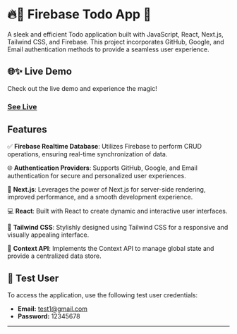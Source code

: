 # 🔥🚀 Firebase Todo App 📝

A sleek and efficient Todo application built with JavaScript, React, Next.js, Tailwind CSS, and Firebase. This project incorporates GitHub, Google, and Email authentication methods to provide a seamless user experience.



## 🌐✨ Live Demo
Check out the live demo and experience the magic! 
### [See Live](https://firebase-todo-zeta.vercel.app) 

## Features

✅ **Firebase Realtime Database**: Utilizes Firebase to perform CRUD operations, ensuring real-time synchronization of data.

🌐 **Authentication Providers**: Supports GitHub, Google, and Email authentication for secure and personalized user experiences.

🚀 **Next.js**: Leverages the power of Next.js for server-side rendering, improved performance, and a smooth development experience.

💻 **React**: Built with React to create dynamic and interactive user interfaces.

🎨 **Tailwind CSS**: Stylishly designed using Tailwind CSS for a responsive and visually appealing interface.

🔗 **Context API**: Implements the Context API to manage global state and provide a centralized data store.

## 🧪 Test User

To access the application, use the following test user credentials:

- **Email:** test1@gmail.com
- **Password:** 12345678

<hr />

